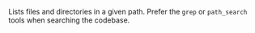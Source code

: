 Lists files and directories in a given path. Prefer the `grep` or `path_search` tools when searching the codebase.
